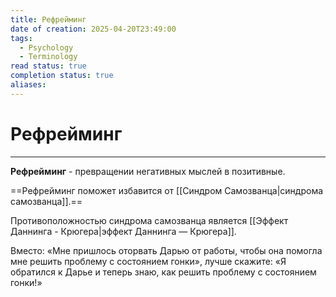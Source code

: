 ```yaml
---
title: Рефрейминг
date of creation: 2025-04-20T23:49:00
tags:
  - Psychology
  - Terminology
read status: true
completion status: true
aliases:
---
```

# Рефрейминг
---

**Рефрейминг** - превращении негативных мыслей в позитивные.

==Рефрейминг поможет избавится от [[Синдром Самозванца|синдрома самозванца]].==

Противоположностью синдрома самозванца является [[Эффект Даннинга - Крюгера|эффект Даннинга — Крюгера]].

Вместо: «Мне пришлось оторвать Дарью от работы, чтобы она помогла мне решить проблему с состоянием гонки», лучше скажите: «Я обратился к Дарье и теперь знаю, как решить проблему с состоянием гонки!»

